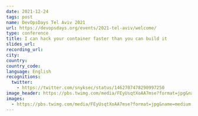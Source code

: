 ```yaml
---
date: 2021-12-24
tags: post
name: DevOpsDays Tel Aviv 2021
url: https://devopsdays.org/events/2021-tel-aviv/welcome/
type: conference
title: I can hack your container faster than you can build it
slides_url:
recording_url:
city:
country:
country_code:
language: English
recognitions:
  twitter:
    - https://twitter.com/snyksec/status/1462707478290997250
image_header: https://pbs.twimg.com/media/FEyUsqtXoAA7mse?format=jpg&name=medium
images:
  - https://pbs.twimg.com/media/FEyUsqtXoAA7mse?format=jpg&name=medium
---
```

